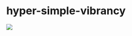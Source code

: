 # hyper-simple-vibrancy

<img src="https://github.com/matheuss/hyper-simple-vibrancy/blob/master/screenshot.jpg?raw=true"/>
